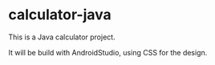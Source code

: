 # calculator-java

This is a Java calculator project.

It will be build with AndroidStudio, using CSS for the design.
